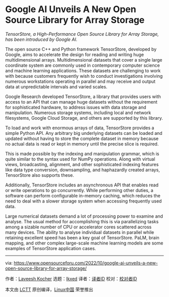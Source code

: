 [#]: subject: "Google AI Unveils A New Open Source Library for Array Storage"
[#]: via: "https://www.opensourceforu.com/2022/10/google-ai-unveils-a-new-open-source-library-for-array-storage/"
[#]: author: "Laveesh Kocher https://www.opensourceforu.com/author/laveesh-kocher/"
[#]: collector: "lkxed"
[#]: translator: "KevinZonda"
[#]: reviewer: " "
[#]: publisher: " "
[#]: url: " "

Google AI Unveils A New Open Source Library for Array Storage
======
*TensorStore, a High-Performance Open Source Library for Array Storage, has been introduced by Google AI.*

The open source C++ and Python framework TensorStore, developed by Google, aims to accelerate the design for reading and writing huge multidimensional arrays. Multidimensional datasets that cover a single large coordinate system are commonly used in contemporary computer science and machine learning applications. These datasets are challenging to work with because customers frequently wish to conduct investigations involving numerous workstations operating in parallel and may receive and output data at unpredictable intervals and varied scales.

Google Research developed TensorStore, a library that provides users with access to an API that can manage huge datasets without the requirement for sophisticated hardware, to address issues with data storage and manipulation. Numerous storage systems, including local and network filesystems, Google Cloud Storage, and others are supported by this library.

To load and work with enormous arrays of data, TensorStore provides a simple Python API. Any arbitrary big underlying datasets can be loaded and updated without having to store the complete dataset in memory because no actual data is read or kept in memory until the precise slice is required.

This is made possible by the indexing and manipulation grammar, which is quite similar to the syntax used for NumPy operations. Along with virtual views, broadcasting, alignment, and other sophisticated indexing features like data type conversion, downsampling, and haphazardly created arrays, TensorStore also supports these.

Additionally, TensorStore includes an asynchronous API that enables read or write operations to go concurrently. While performing other duties, a software can perform configurable in-memory caching, which reduces the need to deal with a slower storage system when accessing frequently used data.

Large numerical datasets demand a lot of processing power to examine and analyse. The usual method for accomplishing this is via parallelizing tasks among a sizable number of CPU or accelerator cores scattered across many devices. The ability to analyse individual datasets in parallel while retaining excellent speed has been a key goal of TensorStore. PaLM, brain mapping, and other complex large-scale machine learning models are some examples of TensorStore application cases.

--------------------------------------------------------------------------------

via: https://www.opensourceforu.com/2022/10/google-ai-unveils-a-new-open-source-library-for-array-storage/

作者：[Laveesh Kocher][a]
选题：[lkxed][b]
译者：[译者ID](https://github.com/译者ID)
校对：[校对者ID](https://github.com/校对者ID)

本文由 [LCTT](https://github.com/LCTT/TranslateProject) 原创编译，[Linux中国](https://linux.cn/) 荣誉推出

[a]: https://www.opensourceforu.com/author/laveesh-kocher/
[b]: https://github.com/lkxed
